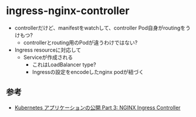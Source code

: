 # ingress-nginx-controller

* controllerだけど、manifestをwatchして、controller Pod自身がroutingをうけもつ?
  * controllerとrouting用のPodが違うわけではない?
* Ingress resourceに対応して
  * Serviceが作成される
    * これはLoadBalancer type?
    * Ingressの設定をencodeしたnginx podが紐づく

## 参考

* [Kubernetes アプリケーションの公開 Part 3: NGINX Ingress Controller](https://aws.amazon.com/jp/blogs/news/exposing-kubernetes-applications-part-3-nginx-ingress-controller/)
